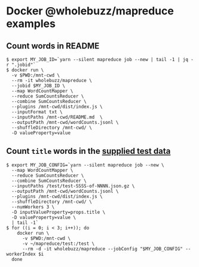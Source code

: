 # Docker @wholebuzz/mapreduce examples

## Count words in README

```console
$ export MY_JOB_ID=`yarn --silent mapreduce job --new | tail -1 | jq -r ".jobid"`
$ docker run \
  -v $PWD:/mnt-cwd \
  --rm -it wholebuzz/mapreduce \
  --jobid $MY_JOB_ID \
  --map WordCountMapper \
  --reduce SumCountsReducer \
  --combine SumCountsReducer \
  --plugins /mnt-cwd/dist/index.js \
  --inputFormat txt \
  --inputPaths /mnt-cwd/README.md  \
  --outputPath /mnt-cwd/wordCounts.jsonl \
  --shuffleDirectory /mnt-cwd/ \
  -D valueProperty=value
```

## Count `title` words in the [supplied test data](https://github.com/wholebuzz/mapreduce/tree/main/test)

```console
$ export MY_JOB_CONFIG=`yarn --silent mapreduce job --new \
  --map WordCountMapper \
  --reduce SumCountsReducer \
  --combine SumCountsReducer \
  --inputPaths /test/test-SSSS-of-NNNN.json.gz \
  --outputPath /mnt-cwd/wordCounts.jsonl \
  --plugins /mnt-cwd/dist/index.js \
  --shuffleDirectory /mnt-cwd/ \
  --numWorkers 3 \
  -D inputValueProperty=props.title \
  -D valueProperty=value \
  | tail -1`
$ for ((i = 0; i < 3; i++)); do
    docker run \
      -v $PWD:/mnt-cwd \
      -v ~/mapreduce/test:/test \
      --rm -d -it wholebuzz/mapreduce --jobConfig "$MY_JOB_CONFIG" --workerIndex $i
  done
```
